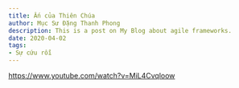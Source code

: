 ```yaml
---
title: Ấn của Thiên Chúa
author: Mục Sư Đặng Thanh Phong
description: This is a post on My Blog about agile frameworks.
date: 2020-04-02
tags:
- Sự cứu rỗi
---
```


https://www.youtube.com/watch?v=MiL4Cvqloow
